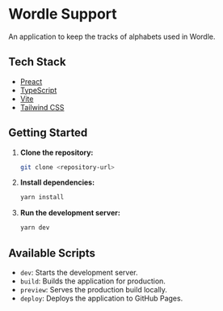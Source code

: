 # Wordle Support

An application to keep the tracks of alphabets used in Wordle.

## Tech Stack

- [Preact](httpss://preactjs.com/)
- [TypeScript](httpss://www.typescriptlang.org/)
- [Vite](httpss://vitejs.dev/)
- [Tailwind CSS](httpss://tailwindcss.com/)

## Getting Started

1.  **Clone the repository:**
    ```bash
    git clone <repository-url>
    ```
2.  **Install dependencies:**
    ```bash
    yarn install
    ```
3.  **Run the development server:**
    ```bash
    yarn dev
    ```

## Available Scripts

- `dev`: Starts the development server.
- `build`: Builds the application for production.
- `preview`: Serves the production build locally.
- `deploy`: Deploys the application to GitHub Pages.
